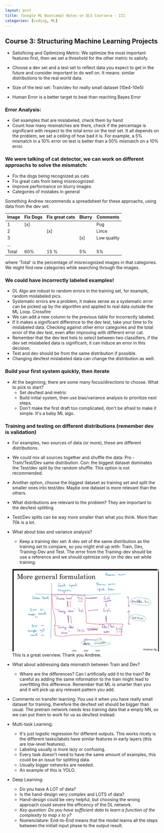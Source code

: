 ```yaml
---
layout: post
title: (Google ML Bootcamp) Notes on DLS Coursera - III
categories: [coding, ML]
---
```


## Course 3: Structuring Machine Learning Projects

* Satisficing and Optimizing Metric: We optimize the most important features first, then we set a threshold for the other metric to satisfy.

* Choose a dev set and a test set to reflect data you expect to get in the future and consider important to do well on. It means: similar distributions to the real world data.

* Size of the test set:  Train/dev for really small dataset (10e4-10e5)

*  Human Error is a better target to beat than reaching Bayes Error

### Error Analysis:

* Get examples that are mislabeled, check them by hand
* Count how many mismatches are there, check if the percentage is significant with respect to the total error on the test set. It all depends on the problem, we set a ceiling of how bad it is.
    For example, a 5% mismatch in a 10% error on test is better than a 50% mismatch on a 10% error.
### We were talking of cat detector, we can work on different approachs to solve the mismatch:
* Fix the dogs being recognized as cats
* Fix great cats from being misrecognized
* Improve performance on blurry images
* Categories of mistakes in general

Something Andrew recommends a spreadsheet for these approachs, using data from the dev set:

| Image       | Fix Dogs | Fix great cats   | Blurry        |Comments        |
| ----------- | ----------- | -----------   | -----------   |-----------   |
| 1           |   [x]       |               |               | Pug             |
| 2           |             | [x]           |               | Lince              |
| 3           |             |               | [x]           | Low quality          |
| ...         |             |               |               |              |
| Total       |    60%      |  15 %         | 5%            |5%            |

where 'Total' is the percentage of misrecognized images in that categories.
We might find new categories while searching through the images.
 
### We could have incorrectly labeled examples! 
* DL Algo are robust to random errors in the training set, for example, random mislabeled pics. 
* Systematic errors are a problem, it makes sense as a systematic error can be picked up by the algorithm and applied to real data outside the ML Loop. Crossfire
* We can add a new column to the previous table for incorrectly labeled.
* If it makes a significant difference to the dev test, take your time to fix mislabeled data. Checking against other error categories and the total error of the dev test, even after improving with different error cat.
* Remember that the dev test hels to select between two classifiers, if the dev set mislabeled data is significant, it can induce an error in this decision.
* Test and dev should be from the same distribution if possible.
* Changing dev/test mislabeled data can change the distribution as well.

###  Build your first system quickly, then iterate
* At the beginning, there are some many focus/directions to choose. What to pick to start? 
    * Set dev/test and metric
    * Build initial system, then use bias/variance analysis to prioritize next steps.
    * Don't make the first draft too complicated, don't be afraid to make it simple. It's a baby ML algo.

### Training and testing on different distributions (remember dev is validation)
* For examples, two sources of data (or more), these are different distributions.
* We could mix all sources together and shuffle the data: Pro - Train/Test/Dev same distribution. Con: the biggest dataset dominates the Test/dev split by the random shuffle. This option is not recommended.
* Another option, choose the biggest dataset as training set and split the smaller ones into test/dev. Maybe one dataset is more relevant than the others.
* What distributions are relevant to the problem? They are important to the dev/test splitting.
* Test/Dev splits can be way more smaller than what you think. More than 70k is a lot.
* What about bias and variance analysis? 
    * Keep a training dev set: A dev set of the same distribution as the training set to compare, so you might end up with: Train, Dev, Training-Dev and Test. The error from the Training-dev should be use a reference and we should optimize only on the dev set while training.

    ![Beautiful](/media/posts/diff_distribution.png)
    This is a great overview. Thank you Andrew.

* What about addressing data mismatch between Train and Dev?
    * Where are the differences? Can I artificially add it to the train? Be careful as adding the same information to the train might lead to overfitting this difference. Remember that ML is smarter than you and it will pick up any relevant pattern you add.


* Comments on transfer learning: You use it when you have really small dataset for training, therefore the dev/test set should be bigger than usual. The pretrain network needs less training data that a empty NN, so we can put them to work for us as dev/test instead.


* Multi-task Learning: 
    * It's just logistic regression for different outputs. This works nicely is the different tasks/labels have similar features in early layers (this are low-level features).
    * Labeling usually is more lazy or confusing.
    * Every task doesn't need to have the same amount of examples, this could be an issue for splitting data.
    * Usually bigger networks are needed.
    * An example of this is YOLO.

* Deep Learning:
    * Do you have A LOT of data?
    * Is the hand-design very complex and LOTS of data?
    * Hand-design could be very helpful, but choosing the wrong approach could severe the efficency of the DL network.
    * *Key question: Do you have sufficient data to learn a function of the complexity to map x to y?*
    * Nomenclature: End-to-End means that the model learns all the steps between the initiall input phase to the output result.

    